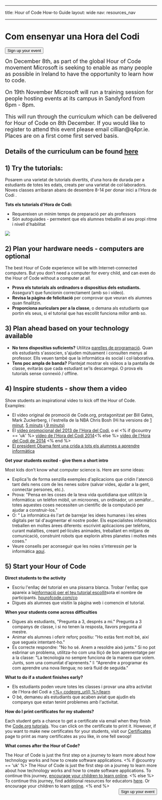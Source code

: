 * * *

title: Hour of Code How-to Guide layout: wide nav: resources_nav

* * *

<div class="row">
  <h1 class="col-sm-6">
    Com ensenyar una Hora del Codi
  </h1>
  
  <div class="col-sm-6 button-container centered">
    <a href="<%= hoc_uri('/#join') %>"><button class="signup-button">Sign up your event</button></a>
  </div>
</div>

<font size="4">On December 8th, as part of the global Hour of Code movement Microsoft is seeking to enable as many people as possible in Ireland to have the opportunity to learn how to code.</p> 

<p>
  On 19th November Microsoft will run a training session for people hosting events at its campus in Sandyford from 6pm - 8pm.
</p>

<p>
  This will run through the curriculum which can be delivered for Hour of Code on 8th December. If you would like to register to attend this event please email cillian@q4pr.ie. Places are on a first come first served basis. </font>
</p>

<h2>
  Details of the curriculum can be found <a href="https://www.touchdevelop.com/hourofcode2">here</a>
</h2>

<h2>
  1) Try the tutorials:
</h2>

<p>
  Posarem una varietat de tutorials divertits, d'una hora de durada per a estudiants de totes les edats, creats per una varietat de col·laboradors. Noves classes arribaran abans de desembre 8-14 per donar inici a l'Hora de Codi .
</p>

<p>
  <strong>Tots els tutorials d'Hora de Codi:</strong>
</p>

<ul>
  <li>
    Requereixen un mínim temps de preparació per als professors
  </li>
  <li>
    Són autoguiades - permetent que els alumnes treballin al seu propi ritme i nivell d'habilitat
  </li>
</ul>

<p>
  <a href="http://<%=codeorg_url() %>/learn"><img src="http://<%= codeorg_url() %>/images/tutorials.png" /></a>
</p>

<h2>
  2) Plan your hardware needs - computers are optional
</h2>

<p>
  The best Hour of Code experience will be with Internet-connected computers. But you don’t need a computer for every child, and can even do the Hour of Code without a computer at all.
</p>

<ul>
  <li>
    <strong>Prova els tutorials als ordinadors o dispositius dels estudiants.</strong> Assegura't que funcionin correctament (amb so i vídeo).
  </li>
  <li>
    <strong>Revisa la pàgina de felicitació</strong> per comprovar que veuran els alumnes quan finalitzin.
  </li>
  <li>
    <strong>Proporciona auriculars per a la classe</strong>, o demana als estudiants que portin els seus, si el tutorial que has escollit funciona millor amb so.
  </li>
</ul>

<h2>
  3) Plan ahead based on your technology available
</h2>

<ul>
  <li>
    <strong>No tens dispositius suficients?</strong> Utilitza <a href="http://www.ncwit.org/resources/pair-programming-box-power-collaborative-learning">parelles de programació</a>. Quan els estudiants s'associen, s'ajuden mútuament i consulten menys al professor. Ells veuen també que la informàtica és social i col·laborativa.
  </li>
  <li>
    <strong>Tens poc ampla de banda?</strong> Plantejat mostrar els vídeos a la pantalla de classe, evitaràs que cada estudiant se'ls descarregui. O prova els tutorials sense connexió / offline.
  </li>
</ul>

<h2>
  4) Inspire students - show them a video
</h2>

<p>
  Show students an inspirational video to kick off the Hour of Code. Examples:
</p>

<ul>
  <li>
    El vídeo original de promoció de Code.org, protagonitzat per Bill Gates, Mark Zuckerberg, i l'estrella de la NBA Chris Bosh (Hi ha versions de <a href="https://www.youtube.com/watch?v=qYZF6oIZtfc">1 minut</a>, <a href="https://www.youtube.com/watch?v=nKIu9yen5nc">5 minuts</a> i<a href="https://www.youtube.com/watch?v=dU1xS07N-FA"> 9 minuts)</a>
  </li>
  <li>
    El <a href="https://www.youtube.com/watch?v=FC5FbmsH4fw">vídeo promocional del 2013 de l'Hora del Codi</a>, o el <% if @country == 'uk' %> <a href="https://www.youtube.com/watch?v=96B5-JGA9EQ"> vídeo de l'Hora del Codi 2014</a><% else %> <a href="https://www.youtube.com/watch?v=rH7AjDMz_dc&index=2&list=PLzdnOPI1iJNe1WmdkMG-Ca8cLQpdEAL7Q"> vídeo de l'Hora del Codi de 2014</a> <% end %>
  </li>
  <li>
    <a href="https://www.youtube.com/watch?v=6XvmhE1J9PY">El president Obama fent una crida a tots els alumnes a aprendre informàtica</a>
  </li>
</ul>

<p>
  <strong>Get your students excited - give them a short intro</strong>
</p>

<p>
  Most kids don’t know what computer science is. Here are some ideas:
</p>

<ul>
  <li>
    Explica'ls de forma senzilla exemples d'aplicacions que cridin l'atenció tant dels nens com de les nenes sobre (salvar vides, ajudar a la gent, connectar persones, etc.).
  </li>
  <li>
    Prova: "Pensa en les coses de la teva vida quotidiana que utilitzin la informàtica: un telèfon mòbil, un microones, un ordinador, un semàfor... totes aquestes coses necessiten un científic de la computació per ajudar a construir-los."
  </li>
  <li>
    O: " La informàtica és l'art de barrejar les idees humanes i les eines digitals per tal d'augmentar el nostre poder. Els especialistes informàtics treballen en moltes àrees diferents: escrivint aplicacions per telèfons, curant malalties, creant pel·lícules animades, treballant en mitjans de comunicació, construint robots que explorin altres planetes i moltes més coses."
  </li>
  <li>
    Veure consells per aconseguir que les noies s'interessin per la informàtica <a href="http://<%= codeorg_url() %>/girls">aquí</a>.
  </li>
</ul>

<h2>
  5) Start your Hour of Code
</h2>

<p>
  <strong>Direct students to the activity</strong>
</p>

<ul>
  <li>
    Escriu l'enllaç del tutorial en una pissarra blanca. Trobar l'enllaç que apareix a la<a href="http://<%= codeorg_url() %>/learn">informació per el teu tutorial escollit</a>sota el nombre de participants. <a href="http://hourofcode.com/co">hourofcode.com/co</a>
  </li>
  <li>
    Digues als alumnes que visitin la pàgina web i comencin el tutorial.
  </li>
</ul>

<p>
  <strong>When your students come across difficulties</strong>
</p>

<ul>
  <li>
    Digues als estudiants, "Pregunta a 3, després a mi." Pregunta a 3 companys de classe, i si no tenen la resposta, llavors pregunta al mestre.
  </li>
  <li>
    Animar els alumnes i oferir reforç positiu: "Ho estàs fent molt bé, així que segueix intentant-ho."
  </li>
  <li>
    És correcte respondre: "No ho sé. Anem a resoldre això junts." Si no pot esbrinar un problema, utilitza-ho com una lliçó de bon aprenentatge per a la classe: "La tecnologia no sempre funciona de la manera que volem. Junts, som una comunitat d'aprenents." I: "Aprendre a programar és com aprendre una nova llengua; no serà fluid de seguida."
  </li>
</ul>

<p>
  <strong>What to do if a student finishes early?</strong>
</p>

<ul>
  <li>
    Els estudiants poden veure totes les classes i provar una altra activitat de l'Hora del Codi a <a href="http://<%= codeorg_url() %>/learn"><%= codeorg_url() %>/learn</a>
  </li>
  <li>
    O bé, demaneu als estudiants que acaben aviat que ajudin els companys que estan tenint problemes amb l'activitat.
  </li>
</ul>

<p>
  <strong>How do I print certificates for my students?</strong>
</p>

<p>
  Each student gets a chance to get a certificate via email when they finish the <a href="http://studio.code.org">Code.org tutorials</a>. You can click on the certificate to print it. However, if you want to make new certificates for your students, visit our <a href="http://<%= codeorg_url() %>/certificates">Certificates</a> page to print as many certificates as you like, in one fell swoop!
</p>

<p>
  <strong>What comes after the Hour of Code?</strong>
</p>

<p>
  The Hour of Code is just the first step on a journey to learn more about how technology works and how to create software applications. <% if @country == 'uk' %> The Hour of Code is just the first step on a journey to learn more about how technology works and how to create software applications. To continue this journey, <a href="http://uk.code.org/learn/beyond">encourage your children to learn online</a>. <% else %> To continue this journey, find additional resources for educators <a href="http://<%= codeorg_url() %>/educate">here</a>. Or encourage your children to learn <a href="http://<%= codeorg_url() %>/learn/beyond">online</a>. <% end %> <a style="display: block" href="<%= hoc_uri('/#join') %>"><button style="float: right;">Sign up your event</button></a>
</p>